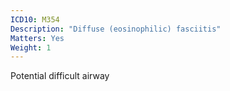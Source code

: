 ```yaml
---
ICD10: M354
Description: "Diffuse (eosinophilic) fasciitis"
Matters: Yes
Weight: 1
---
```

Potential difficult airway
